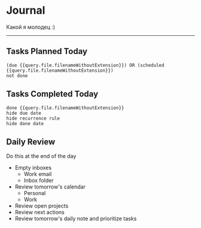# Journal

Какой я молодец :)



---
## Tasks Planned Today
```tasks
(due {{query.file.filenameWithoutExtension}}) OR (scheduled {{query.file.filenameWithoutExtension}})
not done
```

## Tasks Completed Today
```tasks
done {{query.file.filenameWithoutExtension}}
hide due date
hide recurrence rule
hide done date
```

## Daily Review
Do this at the end of the day 
- Empty inboxes
	- Work email
	- Inbox folder
- Review tomorrow's calendar
	- Personal
	- Work
- Review open projects
- Review next actions
- Review tomorrow's daily note and prioritize tasks